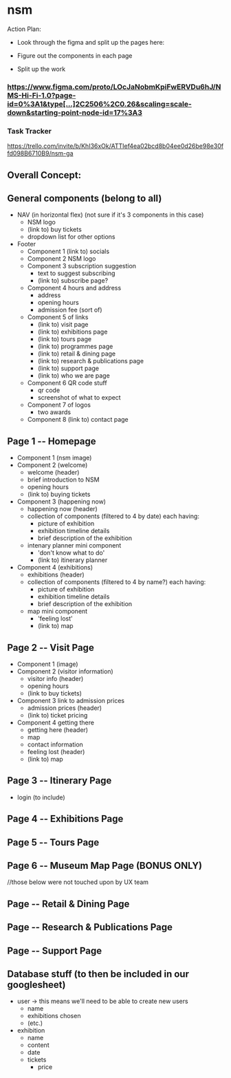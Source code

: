 # nsm


Action Plan:

- Look through the figma and split up the pages here:

- Figure out the components in each page
- Split up the work


### https://www.figma.com/proto/LOcJaNobmKpiFwERVDu6hJ/NMS-Hi-Fi-1.0?page-id=0%3A1&type[…]2C2506%2C0.26&scaling=scale-down&starting-point-node-id=17%3A3


### Task Tracker
https://trello.com/invite/b/KhI36xOk/ATTIef4ea02bcd8b04ee0d26be98e30ffd098B6710B9/nsm-ga

## Overall Concept:

## General components (belong to all)
- NAV (in horizontal flex) (not sure if it's 3 components in this case)
    - NSM logo
    - (link to) buy tickets
    - dropdown list for other options 
- Footer
    - Component 1 (link to) socials 
    - Component 2 NSM logo
    - Component 3 subscription suggestion
        - text to suggest subscribing
        - (link to) subscribe page?
    - Component 4 hours and address
        - address
        - opening hours
        - admission fee (sort of)
    - Component 5 of links
        - (link to) visit page
        - (link to) exhibitions page
        - (link to) tours page
        - (link to) programmes page
        - (link to) retail & dining page
        - (link to) research & publications page
        - (link to) support page
        - (link to) who we are page
    - Component 6 QR code stuff
        - qr code
        - screenshot of what to expect
    - Component 7 of logos
        - two awards
    - Component 8 (link to) contact page 

## Page 1 -- Homepage
- Component 1 (nsm image)
- Component 2 (welcome)
    - welcome (header)
    - brief introduction to NSM
    - opening hours
    - (link to) buying tickets
- Component 3 (happening now)
    - happening now (header)
    - collection of components (filtered to 4 by date) each having:
        - picture of exhibition
        - exhibition timeline details
        - brief description of the exhibition
    - intenary planner mini component
        - 'don't know what to do'
        - (link to) itinerary planner
- Component 4 (exhibitions)
    - exhibitions (header)
    - collection of components (filtered to 4 by name?) each having:
        - picture of exhibition
        - exhibition timeline details
        - brief description of the exhibition
    -  map mini component
        - 'feeling lost'
        - (link to) map

## Page 2 -- Visit Page
- Component 1 (image)
- Component 2 (visitor information)
    - visitor info (header)
    - opening hours
    - (link to buy tickets)
- Component 3 link to admission prices
    - admission prices (header)
    - (link to) ticket pricing
- Component 4 getting there
    - getting here (header)
    - map
    - contact information
    - feeling lost (header)
    - (link to) map
    
## Page 3 -- Itinerary Page
- login (to include)

## Page 4 -- Exhibitions Page

## Page 5 -- Tours Page

## Page 6 -- Museum Map Page (BONUS ONLY)

//those below were not touched upon by UX team
## Page -- Retail & Dining Page
## Page -- Research & Publications Page
## Page -- Support Page


## Database stuff (to then be included in our googlesheet)
- user -> this means we'll need to be able to create new users
    - name
    - exhibitions chosen
    - (etc.)
- exhibition
    - name
    - content
    - date
    - tickets
        - price
